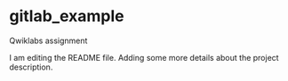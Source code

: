 # gitlab_example
Qwiklabs assignment

I am editing the README file. Adding some more details about the project description.
